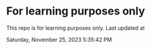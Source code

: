 # For learning purposes only
This repo is for learning purposes only.
Last updated at

Saturday, November 25, 2023 5:35:42 PM

